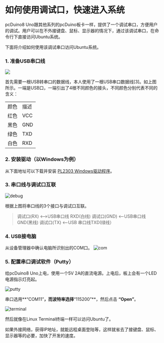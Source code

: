 # 如何使用调试口，快速进入系统
pcDuino8 Uno跟其他系列的pcDuino板卡一样，提供了一个调试串口，方便用户的调试。用户可以在不外接键盘、鼠标、显示器的情况下，通过该调试串口，在命令行下直接访问Ubuntu系统。

下面将介绍如何使用该调试串口访问Ubuntu系统。

### 1.  准备USB串口线

![](http://linksprite.com/wiki/images/thumb/f/f6/RPI_UARTCABLE_1.jpg/400px-RPI_UARTCABLE_1.jpg)

首先需要一根USB转串口的数据线，本人使用了一根USB串口数据线[3]。如上图所示。一端是USB口，一端引出了4根不同颜色的接头，不同颜色分别代表不同的含义：

<table>
   <tr>
      <td>颜色</td>
      <td>描述</td>
   </tr>
   <tr>
      <td>红色</td>
      <td>VCC</td>
   </tr>
   <tr>
      <td>黑色</td>
      <td>GND</td>
   </tr>
   <tr>
      <td>绿色</td>
      <td>TXD</td>
   </tr>
   <tr>
      <td>白色</td>
      <td>RXD</td>
   </tr>
</table>

### 2. 安装驱动（以Windows为例）

从下面地址可以下载并安装 [PL2303 Windows驱动程序](http://www.prolific.com.tw/UserFiles/files/PL2303_Prolific_DriverInstaller_v1_10_0_20140925.zip)。

### 3. 串口线与调试口互联

![debug](http://cnlearn.linksprite.com/wp-content/uploads/2015/10/debug-300x210.png)

根据上图将串口线的3个接口与调试口互联。

> 调试口(RX) <—>USB串口线 RXD(白线)
> 调试口(GND) <—USB串口线GND(黑线)
> 调试口(TX) <—USB 串口线TXD(绿线）

### 4. USB接电脑

从设备管理器中确认电脑所识别出的COM口。
![com](https://wt-prj.oss.aliyuncs.com/14aadb635e6448e19ecee7a67cf9de05/a0944464-05ef-4041-ab6b-0e6d39b84661.png)

### 5. 配置串口调试软件（Putty）

给pcDuino8 Uno上电，使用一个5V 2A的直流电源。上电后，板上会有一个LED电源指示灯亮起。

![putty](https://wt-prj.oss.aliyuncs.com/14aadb635e6448e19ecee7a67cf9de05/79e4b160-60c4-4118-a114-7f6786eda23c.png)

串口选用**“COM11”**，而波特率选择**“115200”**，然后点击 **“Open”**。

![terminal](https://wt-prj.oss.aliyuncs.com/14aadb635e6448e19ecee7a67cf9de05/63b20d26-1ad3-4f40-a0d9-e19849b4df50.png)

然后就像在Linux Terminal终端一样可以访问Ubuntu了。

如果外接网络，获得IP地址，就能远程桌面登陆等，这样就省去了接键盘、鼠标、显示器等的必要，加快了开发的速度。